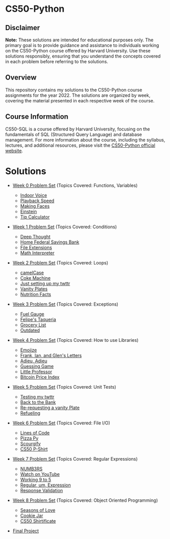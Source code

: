 # CS50-Python

## Disclaimer
**Note:** These solutions are intended for educational purposes only. The primary goal is to provide guidance and assistance to individuals working on the CS50-Python course offered by Harvard University. Use these solutions responsibly, ensuring that you understand the concepts covered in each problem before referring to the solutions.

## Overview
This repository contains my solutions to the CS50-Python course assignments for the year 2022. The solutions are organized by week, covering the material presented in each respective week of the course.

## Course Information
CS50-SQL is a course offered by Harvard University, focusing on the fundamentals of SQL (Structured Query Language) and database management. For more information about the course, including the syllabus, lectures, and additional resources, please visit the [CS50-Python official website](https://cs50.harvard.edu/python/2022/).

# Solutions
- [Week 0 Problem Set](https://cs50.harvard.edu/python/2022/psets/0/) (Topics Covered: Functions, Variables)
    - [Indoor Voice](https://github.com/tehraym/CS50-Python/tree/main/week_0/indoor)
    - [Playback Speed](https://github.com/tehraym/CS50-Python/tree/main/week_0/playback)
    - [Making Faces](https://github.com/tehraym/CS50-Python/tree/main/week_0/faces)
    - [Einstein](https://github.com/tehraym/CS50-Python/tree/main/week_0/einstein)
    - [Tip Calculator](https://github.com/tehraym/CS50-Python/tree/main/week_0/tip)

- [Week 1 Problem Set](https://cs50.harvard.edu/python/2022/psets/1/) (Topics Covered: Conditions)
    - [Deep Thought](https://github.com/tehraym/CS50-Python/tree/main/week_1/deep)
    - [Home Federal Savings Bank](https://github.com/tehraym/CS50-Python/tree/main/week_1/bank)
    - [File Extensions](https://github.com/tehraym/CS50-Python/tree/main/week_1/extensions)
    - [Math Interpreter](https://github.com/tehraym/CS50-Python/tree/main/week_1/interpreter)

- [Week 2 Problem Set](https://cs50.harvard.edu/python/2022/psets/2/) (Topics Covered: Loops)
    - [camelCase](https://github.com/tehraym/CS50-Python/tree/main/week_2/camel)
    - [Coke Machine](https://github.com/tehraym/CS50-Python/tree/main/week_2/coke)
    - [Just setting up my twttr](https://github.com/tehraym/CS50-Python/tree/main/week_2/twttr)
    - [Vanity Plates](https://github.com/tehraym/CS50-Python/tree/main/week_2/plates)
    - [Nutrition Facts](https://github.com/tehraym/CS50-Python/tree/main/week_2/nutrition)

- [Week 3 Problem Set](https://cs50.harvard.edu/python/2022/psets/3/) (Topics Covered: Exceptions)
    - [Fuel Gauge](https://github.com/tehraym/CS50-Python/tree/main/week_3/fuel)
    - [Felipe's Taqueria](https://github.com/tehraym/CS50-Python/tree/main/week_3/taqueria)
    - [Grocery List](https://github.com/tehraym/CS50-Python/tree/main/week_3/grocery)
    - [Outdated](https://github.com/tehraym/CS50-Python/tree/main/week_3/outdated)

- [Week 4 Problem Set](https://cs50.harvard.edu/python/2022/psets/4/) (Topics Covered: How to use Libraries)
    - [Emojize](https://github.com/tehraym/CS50-Python/tree/main/week_4/emojize)
    - [Frank, Ian, and Glen's Letters](https://github.com/tehraym/CS50-Python/tree/main/week_4/figlet)
    - [Adieu, Adieu](https://github.com/tehraym/CS50-Python/tree/main/week_4/adieu)
    - [Guessing Game](https://github.com/tehraym/CS50-Python/tree/main/week_4/game)
    - [Little Professor](https://github.com/tehraym/CS50-Python/tree/main/week_4/professor)
    - [Bitcoin Price Index](https://github.com/tehraym/CS50-Python/tree/main/week_4/bitcoin)

- [Week 5 Problem Set](https://cs50.harvard.edu/python/2022/psets/5/) (Topics Covered: Unit Tests)
    - [Testing my twttr](https://github.com/tehraym/CS50-Python/tree/main/week_5/test_twttr)
    - [Back to the Bank](https://github.com/tehraym/CS50-Python/tree/main/week_5/test_bank)
    - [Re-requesting a vanity Plate](https://github.com/tehraym/CS50-Python/tree/main/week_5/test_plates)
    - [Refueling](https://github.com/tehraym/CS50-Python/tree/main/week_5/test_fuel)

- [Week 6 Problem Set](https://cs50.harvard.edu/python/2022/psets/6/) (Topics Covered: File I/O)
    - [Lines of Code](https://github.com/tehraym/CS50-Python/tree/main/week_6/lines)
    - [Pizza Py](https://github.com/tehraym/CS50-Python/tree/main/week_6/pizza)
    - [Scourgify](https://github.com/tehraym/CS50-Python/tree/main/week_6/scourgify)
    - [CS50 P-Shirt](https://github.com/tehraym/CS50-Python/tree/main/week_6/shirt)

- [Week 7 Problem Set](https://cs50.harvard.edu/python/2022/psets/7/) (Topics Covered: Regular Expressions)
    - [NUMB3RS](https://github.com/tehraym/CS50-Python/tree/main/week_7/numb3rs)
    - [Watch on YouTube](https://github.com/tehraym/CS50-Python/tree/main/week_7/watch)
    - [Working 9 to 5](https://github.com/tehraym/CS50-Python/tree/main/week_7/working)
    - [Regular, um, Expression](https://github.com/tehraym/CS50-Python/tree/main/week_7/um)
    - [Response Validation](https://github.com/tehraym/CS50-Python/tree/main/week_7/response)

- [Week 8 Problem Set](https://cs50.harvard.edu/python/2022/psets/8/) (Topics Covered: Object Oriented Programming)
    - [Seasons of Love](https://github.com/tehraym/CS50-Python/tree/main/week_8/seasons)
    - [Cookie Jar](https://github.com/tehraym/CS50-Python/tree/main/week_8/jar)
    - [CS50 Shirtificate](https://github.com/tehraym/CS50-Python/tree/main/week_8/shirtificate)

- [Final Project](https://cs50.harvard.edu/python/2022/project/)
